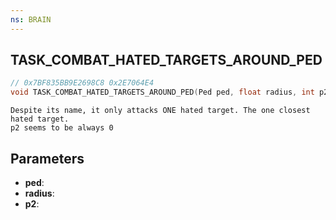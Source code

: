 ```yaml
---
ns: BRAIN
---
```

## TASK_COMBAT_HATED_TARGETS_AROUND_PED

```c
// 0x7BF835BB9E2698C8 0x2E7064E4
void TASK_COMBAT_HATED_TARGETS_AROUND_PED(Ped ped, float radius, int p2);
```

```
Despite its name, it only attacks ONE hated target. The one closest hated target.  
p2 seems to be always 0  
```

## Parameters
* **ped**: 
* **radius**: 
* **p2**: 

